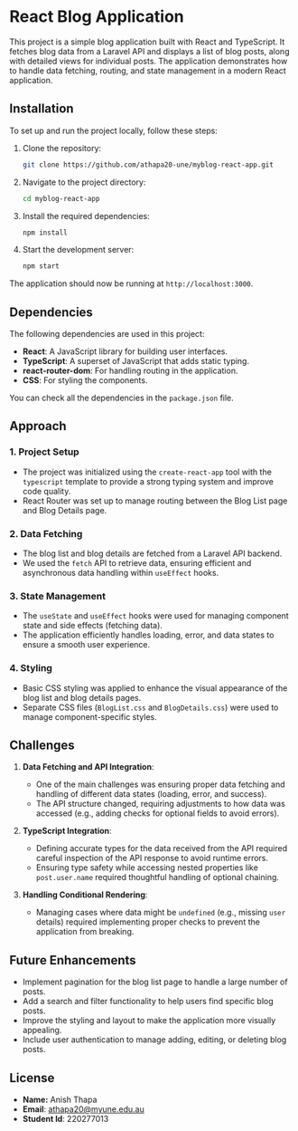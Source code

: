 # React Blog Application

This project is a simple blog application built with React and TypeScript. It fetches blog data from a Laravel API and displays a list of blog posts, along with detailed views for individual posts. The application demonstrates how to handle data fetching, routing, and state management in a modern React application.

## Installation

To set up and run the project locally, follow these steps:

1. Clone the repository:
   ```bash
   git clone https://github.com/athapa20-une/myblog-react-app.git
   ```

2. Navigate to the project directory:
   ```bash
   cd myblog-react-app
   ```

3. Install the required dependencies:
   ```bash
   npm install
   ```

4. Start the development server:
   ```bash
   npm start
   ```

The application should now be running at `http://localhost:3000`.

## Dependencies

The following dependencies are used in this project:

- **React**: A JavaScript library for building user interfaces.
- **TypeScript**: A superset of JavaScript that adds static typing.
- **react-router-dom**: For handling routing in the application.
- **CSS**: For styling the components.

You can check all the dependencies in the `package.json` file.

## Approach

### 1. **Project Setup**
   - The project was initialized using the `create-react-app` tool with the `typescript` template to provide a strong typing system and improve code quality.
   - React Router was set up to manage routing between the Blog List page and Blog Details page.

### 2. **Data Fetching**
   - The blog list and blog details are fetched from a Laravel API backend.
   - We used the `fetch` API to retrieve data, ensuring efficient and asynchronous data handling within `useEffect` hooks.

### 3. **State Management**
   - The `useState` and `useEffect` hooks were used for managing component state and side effects (fetching data).
   - The application efficiently handles loading, error, and data states to ensure a smooth user experience.

### 4. **Styling**
   - Basic CSS styling was applied to enhance the visual appearance of the blog list and blog details pages.
   - Separate CSS files (`BlogList.css` and `BlogDetails.css`) were used to manage component-specific styles.

## Challenges

1. **Data Fetching and API Integration**:
   - One of the main challenges was ensuring proper data fetching and handling of different data states (loading, error, and success).
   - The API structure changed, requiring adjustments to how data was accessed (e.g., adding checks for optional fields to avoid errors).

2. **TypeScript Integration**:
   - Defining accurate types for the data received from the API required careful inspection of the API response to avoid runtime errors.
   - Ensuring type safety while accessing nested properties like `post.user.name` required thoughtful handling of optional chaining.

3. **Handling Conditional Rendering**:
   - Managing cases where data might be `undefined` (e.g., missing `user` details) required implementing proper checks to prevent the application from breaking.

## Future Enhancements

- Implement pagination for the blog list page to handle a large number of posts.
- Add a search and filter functionality to help users find specific blog posts.
- Improve the styling and layout to make the application more visually appealing.
- Include user authentication to manage adding, editing, or deleting blog posts.

## License

- **Name:** Anish Thapa
- **Email**: athapa20@myune.edu.au
- **Student Id**: 220277013